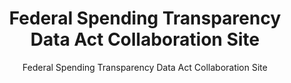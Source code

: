 ---
layout: resources-landing
title: "Federal Spending Transparency Data Act Collaboration Site"
subtitle: "Federal Spending Transparency Data Act Collaboration Site"
external_link: https://fedspendingtransparency.github.io/
filters: federal-financial-assistance coffa uniform-guidance-2-cfr-200 website external 2014
fiscal_year: 2014
---